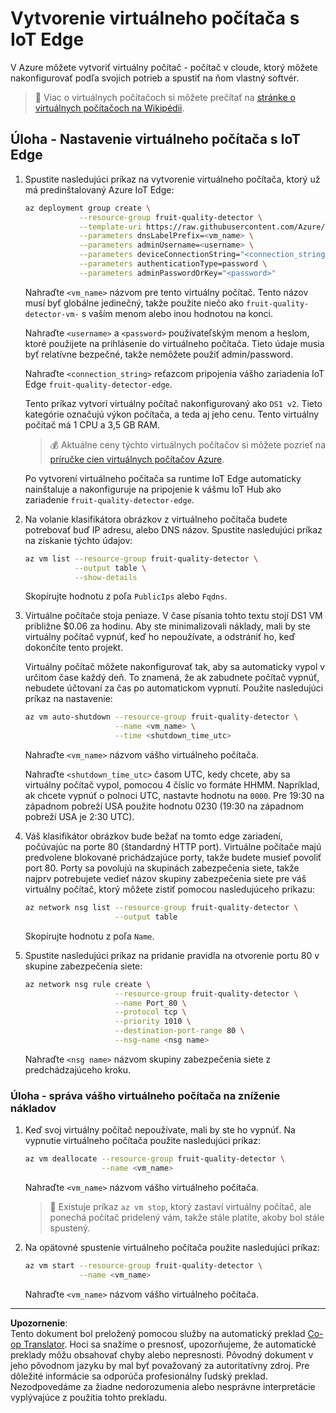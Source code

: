 <!--
CO_OP_TRANSLATOR_METADATA:
{
  "original_hash": "24dc783a600e20251211987b36370e93",
  "translation_date": "2025-08-28T08:35:27+00:00",
  "source_file": "4-manufacturing/lessons/3-run-fruit-detector-edge/vm-iotedge.md",
  "language_code": "sk"
}
-->
# Vytvorenie virtuálneho počítača s IoT Edge

V Azure môžete vytvoriť virtuálny počítač - počítač v cloude, ktorý môžete nakonfigurovať podľa svojich potrieb a spustiť na ňom vlastný softvér.

> 💁 Viac o virtuálnych počítačoch si môžete prečítať na [stránke o virtuálnych počítačoch na Wikipédii](https://wikipedia.org/wiki/Virtual_machine).

## Úloha - Nastavenie virtuálneho počítača s IoT Edge

1. Spustite nasledujúci príkaz na vytvorenie virtuálneho počítača, ktorý už má predinštalovaný Azure IoT Edge:

    ```sh
    az deployment group create \
                --resource-group fruit-quality-detector \
                --template-uri https://raw.githubusercontent.com/Azure/iotedge-vm-deploy/1.2.0/edgeDeploy.json \
                --parameters dnsLabelPrefix=<vm_name> \
                --parameters adminUsername=<username> \
                --parameters deviceConnectionString="<connection_string>" \
                --parameters authenticationType=password \
                --parameters adminPasswordOrKey="<password>"
    ```

    Nahraďte `<vm_name>` názvom pre tento virtuálny počítač. Tento názov musí byť globálne jedinečný, takže použite niečo ako `fruit-quality-detector-vm-` s vaším menom alebo inou hodnotou na konci.

    Nahraďte `<username>` a `<password>` používateľským menom a heslom, ktoré použijete na prihlásenie do virtuálneho počítača. Tieto údaje musia byť relatívne bezpečné, takže nemôžete použiť admin/password.

    Nahraďte `<connection_string>` reťazcom pripojenia vášho zariadenia IoT Edge `fruit-quality-detector-edge`.

    Tento príkaz vytvorí virtuálny počítač nakonfigurovaný ako `DS1 v2`. Tieto kategórie označujú výkon počítača, a teda aj jeho cenu. Tento virtuálny počítač má 1 CPU a 3,5 GB RAM.

    > 💰 Aktuálne ceny týchto virtuálnych počítačov si môžete pozrieť na [príručke cien virtuálnych počítačov Azure](https://azure.microsoft.com/pricing/details/virtual-machines/linux/?WT.mc_id=academic-17441-jabenn).

    Po vytvorení virtuálneho počítača sa runtime IoT Edge automaticky nainštaluje a nakonfiguruje na pripojenie k vášmu IoT Hub ako zariadenie `fruit-quality-detector-edge`.

1. Na volanie klasifikátora obrázkov z virtuálneho počítača budete potrebovať buď IP adresu, alebo DNS názov. Spustite nasledujúci príkaz na získanie týchto údajov:

    ```sh
    az vm list --resource-group fruit-quality-detector \
               --output table \
               --show-details
    ```

    Skopírujte hodnotu z poľa `PublicIps` alebo `Fqdns`.

1. Virtuálne počítače stoja peniaze. V čase písania tohto textu stojí DS1 VM približne $0.06 za hodinu. Aby ste minimalizovali náklady, mali by ste virtuálny počítač vypnúť, keď ho nepoužívate, a odstrániť ho, keď dokončíte tento projekt.

    Virtuálny počítač môžete nakonfigurovať tak, aby sa automaticky vypol v určitom čase každý deň. To znamená, že ak zabudnete počítač vypnúť, nebudete účtovaní za čas po automatickom vypnutí. Použite nasledujúci príkaz na nastavenie:

    ```sh
    az vm auto-shutdown --resource-group fruit-quality-detector \
                        --name <vm_name> \
                        --time <shutdown_time_utc>
    ```

    Nahraďte `<vm_name>` názvom vášho virtuálneho počítača.

    Nahraďte `<shutdown_time_utc>` časom UTC, kedy chcete, aby sa virtuálny počítač vypol, pomocou 4 číslic vo formáte HHMM. Napríklad, ak chcete vypnúť o polnoci UTC, nastavte hodnotu na `0000`. Pre 19:30 na západnom pobreží USA použite hodnotu 0230 (19:30 na západnom pobreží USA je 2:30 UTC).

1. Váš klasifikátor obrázkov bude bežať na tomto edge zariadení, počúvajúc na porte 80 (štandardný HTTP port). Virtuálne počítače majú predvolene blokované prichádzajúce porty, takže budete musieť povoliť port 80. Porty sa povolujú na skupinách zabezpečenia siete, takže najprv potrebujete vedieť názov skupiny zabezpečenia siete pre váš virtuálny počítač, ktorý môžete zistiť pomocou nasledujúceho príkazu:

    ```sh
    az network nsg list --resource-group fruit-quality-detector \
                        --output table
    ```

    Skopírujte hodnotu z poľa `Name`.

1. Spustite nasledujúci príkaz na pridanie pravidla na otvorenie portu 80 v skupine zabezpečenia siete:

    ```sh
    az network nsg rule create \
                        --resource-group fruit-quality-detector \
                        --name Port_80 \
                        --protocol tcp \
                        --priority 1010 \
                        --destination-port-range 80 \
                        --nsg-name <nsg name>
    ```

    Nahraďte `<nsg name>` názvom skupiny zabezpečenia siete z predchádzajúceho kroku.

### Úloha - správa vášho virtuálneho počítača na zníženie nákladov

1. Keď svoj virtuálny počítač nepoužívate, mali by ste ho vypnúť. Na vypnutie virtuálneho počítača použite nasledujúci príkaz:

    ```sh
    az vm deallocate --resource-group fruit-quality-detector \
                     --name <vm_name>
    ```

    Nahraďte `<vm_name>` názvom vášho virtuálneho počítača.

    > 💁 Existuje príkaz `az vm stop`, ktorý zastaví virtuálny počítač, ale ponechá počítač pridelený vám, takže stále platíte, akoby bol stále spustený.

1. Na opätovné spustenie virtuálneho počítača použite nasledujúci príkaz:

    ```sh
    az vm start --resource-group fruit-quality-detector \
                --name <vm_name>
    ```

    Nahraďte `<vm_name>` názvom vášho virtuálneho počítača.

---

**Upozornenie**:  
Tento dokument bol preložený pomocou služby na automatický preklad [Co-op Translator](https://github.com/Azure/co-op-translator). Hoci sa snažíme o presnosť, upozorňujeme, že automatické preklady môžu obsahovať chyby alebo nepresnosti. Pôvodný dokument v jeho pôvodnom jazyku by mal byť považovaný za autoritatívny zdroj. Pre dôležité informácie sa odporúča profesionálny ľudský preklad. Nezodpovedáme za žiadne nedorozumenia alebo nesprávne interpretácie vyplývajúce z použitia tohto prekladu.